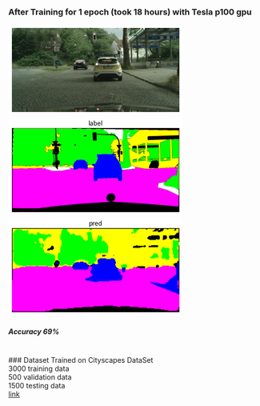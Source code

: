 ### After Training for 1 epoch (took 18 hours) with Tesla p100 gpu
<img src="https://github.com/Akhil-Tony/Image_Segmentation-Fast_SCNN-Research-Paper-Custom-Build/blob/master/image1.png" >
<img src="https://github.com/Akhil-Tony/Image_Segmentation-Fast_SCNN-Research-Paper-Custom-Build/blob/master/label1.png" >
<img src="https://github.com/Akhil-Tony/Image_Segmentation-Fast_SCNN-Research-Paper-Custom-Build/blob/master/pred1.png" >
<h5>Accuracy 69% </h5>
<br>
### Dataset Trained on
Cityscapes DataSet <br>
3000 training data <br>
500 validation data <br>
1500 testing data <br>
<a href src="https://www.cityscapes-dataset.com/">link</a>

